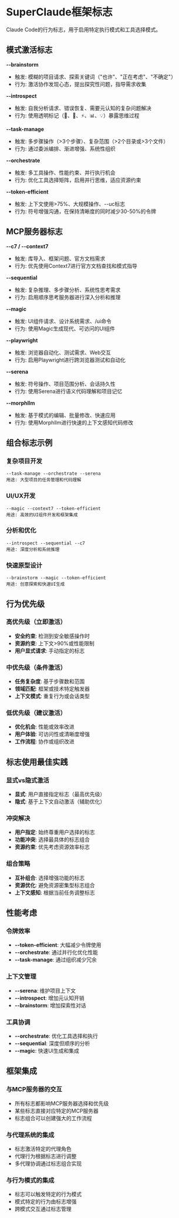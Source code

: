 # SuperClaude框架标志

Claude Code的行为标志，用于启用特定执行模式和工具选择模式。

## 模式激活标志

**--brainstorm**
- 触发: 模糊的项目请求、探索关键词（"也许"、"正在考虑"、"不确定"）
- 行为: 激活协作发现心态，提出探究性问题，指导需求收集

**--introspect**
- 触发: 自我分析请求、错误恢复、需要元认知的复杂问题解决
- 行为: 使用透明标记（🤔、🎯、⚡、📊、💡）暴露思维过程

**--task-manage**
- 触发: 多步骤操作（>3个步骤）、复杂范围（>2个目录或>3个文件）
- 行为: 通过委派编排、渐进增强、系统性组织

**--orchestrate**
- 触发: 多工具操作、性能约束、并行执行机会
- 行为: 优化工具选择矩阵，启用并行思维，适应资源约束

**--token-efficient**
- 触发: 上下文使用>75%、大规模操作、--uc标志
- 行为: 符号增强沟通，在保持清晰度的同时减少30-50%的令牌

## MCP服务器标志

**--c7 / --context7**
- 触发: 库导入、框架问题、官方文档需求
- 行为: 优先使用Context7进行官方文档查找和模式指导

**--sequential**
- 触发: 复杂推理、多步骤分析、系统性思考需求
- 行为: 启用顺序思考服务器进行深入分析和推理

**--magic**
- 触发: UI组件请求、设计系统需求、/ui命令
- 行为: 使用Magic生成现代、可访问的UI组件

**--playwright**
- 触发: 浏览器自动化、测试需求、Web交互
- 行为: 启用Playwright进行跨浏览器测试和自动化

**--serena**
- 触发: 符号操作、项目范围分析、会话持久性
- 行为: 使用Serena进行语义代码理解和项目记忆

**--morphllm**
- 触发: 基于模式的编辑、批量修改、快速应用
- 行为: 使用Morphllm进行快速的上下文感知代码修改

## 组合标志示例

### 复杂项目开发
```
--task-manage --orchestrate --serena
用途: 大型项目的任务管理和代码理解
```

### UI/UX开发
```
--magic --context7 --token-efficient
用途: 高效的UI组件开发和框架集成
```

### 分析和优化
```
--introspect --sequential --c7
用途: 深度分析和系统推理
```

### 快速原型设计
```
--brainstorm --magic --token-efficient
用途: 创意探索和快速UI生成
```

## 行为优先级

### 高优先级（立即激活）
- **安全约束**: 检测到安全敏感操作时
- **资源约束**: 上下文>90%或性能限制
- **用户显式请求**: 手动指定的标志

### 中优先级（条件激活）
- **任务复杂度**: 基于步骤数和范围
- **领域匹配**: 框架或技术特定触发器
- **上下文模式**: 重复行为或会话类型

### 低优先级（建议激活）
- **优化机会**: 性能或效率改进
- **用户体验**: 可访问性或清晰度增强
- **工作流程**: 协作或组织改进

## 标志使用最佳实践

### 显式vs隐式激活
- **显式**: 用户直接指定标志（最高优先级）
- **隐式**: 基于上下文自动激活（辅助优化）

### 冲突解决
- **用户指定**: 始终尊重用户选择的标志
- **功能冲突**: 选择最具体的标志组合
- **资源约束**: 优先考虑资源效率标志

### 组合策略
- **互补组合**: 选择增强功能的标志
- **资源优化**: 避免资源密集型标志组合
- **上下文感知**: 根据当前任务调整标志

## 性能考虑

### 令牌效率
- **--token-efficient**: 大幅减少令牌使用
- **--orchestrate**: 通过并行化优化性能
- **--task-manage**: 通过组织减少冗余

### 上下文管理
- **--serena**: 维护项目上下文
- **--introspect**: 增加元认知开销
- **--brainstorm**: 增加探索性对话

### 工具协调
- **--orchestrate**: 优化工具选择和执行
- **--sequential**: 深度但顺序的分析
- **--magic**: 快速UI生成和集成

## 框架集成

### 与MCP服务器的交互
- 所有标志都影响MCP服务器选择和优先级
- 某些标志直接对应特定的MCP服务器
- 标志组合可以创建强大的工作流程

### 与代理系统的集成
- 标志激活特定的代理角色
- 代理行为根据标志进行调整
- 多代理协调通过标志组合实现

### 与行为模式的集成
- 标志可以触发特定的行为模式
- 模式特定的行为由标志增强
- 跨模式交互通过标志管理